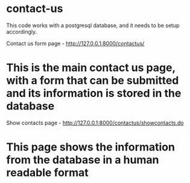 # contact-us

This code works with a postgresql database, and it needs to be setup accordingly.

Contact us form page - http://127.0.0.1:8000/contactus/
  # This is the main contact us page, with a form that can be submitted and its information is stored in the database
  
Show contacts page - http://127.0.0.1:8000/contactus/showcontacts.do
  # This page shows the information from the database in a human readable format
